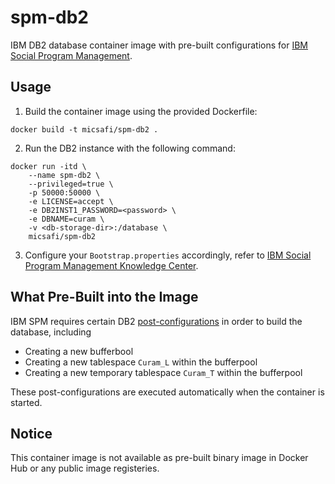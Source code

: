 # spm-db2

IBM DB2 database container image with pre-built configurations for [IBM Social Program Management](https://www.ibm.com/support/knowledgecenter/SS8S5A_7.0.11/com.ibm.curam.nav.doc/spm_welcome.html).

## Usage

1. Build the container image using the provided Dockerfile:

```
docker build -t micsafi/spm-db2 .
```

2. Run the DB2 instance with the following command:

```
docker run -itd \
    --name spm-db2 \
    --privileged=true \
    -p 50000:50000 \
    -e LICENSE=accept \
    -e DB2INST1_PASSWORD=<password> \
    -e DBNAME=curam \
    -v <db-storage-dir>:/database \
    micsafi/spm-db2
```

3. Configure your `Bootstrap.properties` accordingly, refer to [IBM Social Program Management Knowledge Center](https://www.ibm.com/support/knowledgecenter/SS8S5A_7.0.11/com.ibm.curam.content.doc/ServerDeveloper/r_SERDEV_Configuration8Bootstrapproperties1.html).

## What Pre-Built into the Image

IBM SPM requires certain DB2 [post-configurations](https://www.ibm.com/support/knowledgecenter/SS8S5A_7.0.11/com.ibm.curam.content.doc/install_ThirdPartyTools_Windows/c_TPTSINSWIN_Installing2Postinstallation1.html) in order to build the database, including

- Creating a new bufferbool
- Creating a new tablespace `Curam_L` within the bufferpool
- Creating a new temporary tablespace `Curam_T` within the bufferpool

These post-configurations are executed automatically when the container is started.

## Notice

This container image is not available as pre-built binary image in Docker Hub or any public image registeries.
